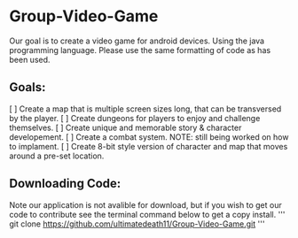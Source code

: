 # Group-Video-Game
Our goal is to create a video game for android devices. Using the java programming language. Please use the same formatting of code as has been used.

## Goals:
[ ] Create a map that is multiple screen sizes long, that can be transversed by the player.
[ ] Create dungeons for players to enjoy and challenge themselves.
[ ] Create unique and memorable story & character developement.
[ ] Create a combat system. NOTE: still being worked on how to implament.
[ ] Create 8-bit style version of character and map that moves around a pre-set location.

## Downloading Code:
Note our application is not avalible for download, but if you wish to get our code to contribute see the terminal command below to get a copy install. 
'''
git clone https://github.com/ultimatedeath11/Group-Video-Game.git
'''
